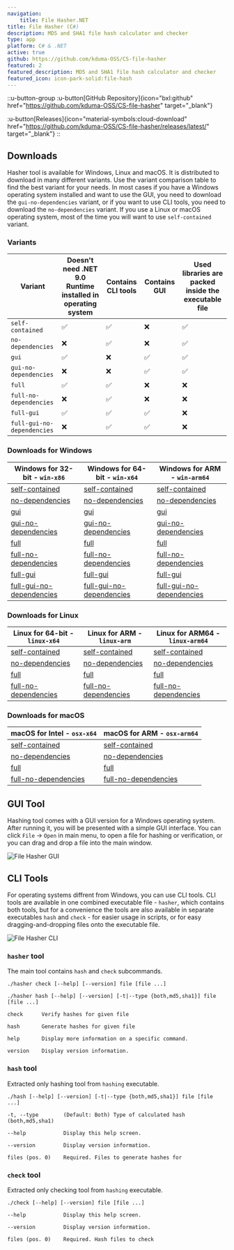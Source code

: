 ```yaml
---
navigation:
    title: File Hasher.NET
title: File Hasher (C#)
description: MD5 and SHA1 file hash calculator and checker
type: app
platform: C# & .NET
active: true
github: https://github.com/kduma-OSS/CS-file-hasher
featured: 2
featured_description: MD5 and SHA1 file hash calculator and checker
featured_icon: icon-park-solid:file-hash
---
```


::u-button-group
:u-button[GitHub Repository]{icon="bxl:github" href="https://github.com/kduma-OSS/CS-file-hasher" target="_blank"}

:u-button[Releases]{icon="material-symbols:cloud-download" href="https://github.com/kduma-OSS/CS-file-hasher/releases/latest/" target="_blank"}
::

## Downloads

Hasher tool is available for Windows, Linux and macOS. It is distributed to download in many different variants. 
Use the variant comparison table to find the best variant for your needs. 
In most cases if you have a Windows operating system installed and want to use the GUI, you need to download the `gui-no-dependencies` variant, 
or if you want to use CLI tools, you need to download the `no-dependencies` variant. 
If you use a Linux or macOS operating system, most of the time you will want to use `self-contained` variant.

### Variants

| Variant                    | Doesn't need .NET 9.0 Runtime installed in operating system | Contains CLI tools | Contains GUI | Used libraries are packed inside the executable file |
|----------------------------|-------------------------------------------------------------|--------------------|--------------|------------------------------------------------------|
| `self-contained`           | ✅                                                           | ✅                  | ❌            | ✅                                                    |
| `no-dependencies`          | ❌                                                           | ✅                  | ❌            | ✅                                                    |
| `gui`                      | ✅                                                           | ❌                  | ✅            | ✅                                                    |
| `gui-no-dependencies`      | ❌                                                           | ❌                  | ✅            | ✅                                                    |
| `full`                     | ✅                                                           | ✅                  | ❌            | ❌                                                    |
| `full-no-dependencies`     | ❌                                                           | ✅                  | ❌            | ❌                                                    |
| `full-gui`                 | ✅                                                           | ✅                  | ✅            | ❌                                                    |
| `full-gui-no-dependencies` | ❌                                                           | ✅                  | ✅            | ❌                                                    |

### Downloads for Windows

| Windows for 32-bit - `win-x86`                                                                                                        | Windows for 64-bit - `win-x64`                                                                                                        | Windows for ARM - `win-arm64`                                                                                                           |
|---------------------------------------------------------------------------------------------------------------------------------------|---------------------------------------------------------------------------------------------------------------------------------------|-----------------------------------------------------------------------------------------------------------------------------------------|
| [self-contained](https://github.com/kduma-OSS/CS-file-hasher/releases/latest/download/win-x86.zip)                                    | [self-contained](https://github.com/kduma-OSS/CS-file-hasher/releases/latest/download/win-x64.zip)                                    | [self-contained](https://github.com/kduma-OSS/CS-file-hasher/releases/latest/download/win-arm64.zip)                                    |
| [no-dependencies](https://github.com/kduma-OSS/CS-file-hasher/releases/latest/download/win-x86-no-dependencies.zip)                   | [no-dependencies](https://github.com/kduma-OSS/CS-file-hasher/releases/latest/download/win-x64-no-dependencies.zip)                   | [no-dependencies](https://github.com/kduma-OSS/CS-file-hasher/releases/latest/download/win-arm64-no-dependencies.zip)                   |
| [gui](https://github.com/kduma-OSS/CS-file-hasher/releases/latest/download/win-x86-gui.zip)                                           | [gui](https://github.com/kduma-OSS/CS-file-hasher/releases/latest/download/win-x64-gui.zip)                                           | [gui](https://github.com/kduma-OSS/CS-file-hasher/releases/latest/download/win-arm64-gui.zip)                                           |
| [gui-no-dependencies](https://github.com/kduma-OSS/CS-file-hasher/releases/latest/download/win-x86-gui-no-dependencies.zip)           | [gui-no-dependencies](https://github.com/kduma-OSS/CS-file-hasher/releases/latest/download/win-x64-gui-no-dependencies.zip)           | [gui-no-dependencies](https://github.com/kduma-OSS/CS-file-hasher/releases/latest/download/win-arm64-gui-no-dependencies.zip)           |
| [full](https://github.com/kduma-OSS/CS-file-hasher/releases/latest/download/win-x86-full.zip)                                         | [full](https://github.com/kduma-OSS/CS-file-hasher/releases/latest/download/win-x64-full.zip)                                         | [full](https://github.com/kduma-OSS/CS-file-hasher/releases/latest/download/win-arm64-full.zip)                                         |
| [full-no-dependencies](https://github.com/kduma-OSS/CS-file-hasher/releases/latest/download/win-x86-full-no-dependencies.zip)         | [full-no-dependencies](https://github.com/kduma-OSS/CS-file-hasher/releases/latest/download/win-x64-full-no-dependencies.zip)         | [full-no-dependencies](https://github.com/kduma-OSS/CS-file-hasher/releases/latest/download/win-arm64-full-no-dependencies.zip)         |
| [full-gui](https://github.com/kduma-OSS/CS-file-hasher/releases/latest/download/win-x86-full-gui.zip)                                 | [full-gui](https://github.com/kduma-OSS/CS-file-hasher/releases/latest/download/win-x64-full-gui.zip)                                 | [full-gui](https://github.com/kduma-OSS/CS-file-hasher/releases/latest/download/win-arm64-full-gui.zip)                                 |
| [full-gui-no-dependencies](https://github.com/kduma-OSS/CS-file-hasher/releases/latest/download/win-x86-full-gui-no-dependencies.zip) | [full-gui-no-dependencies](https://github.com/kduma-OSS/CS-file-hasher/releases/latest/download/win-x64-full-gui-no-dependencies.zip) | [full-gui-no-dependencies](https://github.com/kduma-OSS/CS-file-hasher/releases/latest/download/win-arm64-full-gui-no-dependencies.zip) |

### Downloads for Linux

| Linux for 64-bit - `linux-x64`                                                                                                  | Linux for ARM - `linux-arm`                                                                                                     | Linux for ARM64 - `linux-arm64`                                                                                                   |
|---------------------------------------------------------------------------------------------------------------------------------|---------------------------------------------------------------------------------------------------------------------------------|-----------------------------------------------------------------------------------------------------------------------------------|
| [self-contained](https://github.com/kduma-OSS/CS-file-hasher/releases/latest/download/linux-x64.zip)                            | [self-contained](https://github.com/kduma-OSS/CS-file-hasher/releases/latest/download/linux-arm.zip)                            | [self-contained](https://github.com/kduma-OSS/CS-file-hasher/releases/latest/download/linux-arm64.zip)                            |
| [no-dependencies](https://github.com/kduma-OSS/CS-file-hasher/releases/latest/download/linux-x64-no-dependencies.zip)           | [no-dependencies](https://github.com/kduma-OSS/CS-file-hasher/releases/latest/download/linux-arm-no-dependencies.zip)           | [no-dependencies](https://github.com/kduma-OSS/CS-file-hasher/releases/latest/download/linux-arm64-no-dependencies.zip)           |
| [full](https://github.com/kduma-OSS/CS-file-hasher/releases/latest/download/linux-x64-full.zip)                                 | [full](https://github.com/kduma-OSS/CS-file-hasher/releases/latest/download/linux-arm-full.zip)                                 | [full](https://github.com/kduma-OSS/CS-file-hasher/releases/latest/download/linux-arm64-full.zip)                                 |
| [full-no-dependencies](https://github.com/kduma-OSS/CS-file-hasher/releases/latest/download/linux-x64-full-no-dependencies.zip) | [full-no-dependencies](https://github.com/kduma-OSS/CS-file-hasher/releases/latest/download/linux-arm-full-no-dependencies.zip) | [full-no-dependencies](https://github.com/kduma-OSS/CS-file-hasher/releases/latest/download/linux-arm64-full-no-dependencies.zip) |

### Downloads for macOS

| macOS for Intel - `osx-x64`                                                                                                   | macOS for ARM - `osx-arm64`                                                                                                     |
|-------------------------------------------------------------------------------------------------------------------------------|---------------------------------------------------------------------------------------------------------------------------------|
| [self-contained](https://github.com/kduma-OSS/CS-file-hasher/releases/latest/download/osx-x64.zip)                            | [self-contained](https://github.com/kduma-OSS/CS-file-hasher/releases/latest/download/osx-arm64.zip)                            |
| [no-dependencies](https://github.com/kduma-OSS/CS-file-hasher/releases/latest/download/osx-x64-no-dependencies.zip)           | [no-dependencies](https://github.com/kduma-OSS/CS-file-hasher/releases/latest/download/osx-arm64-no-dependencies.zip)           |
| [full](https://github.com/kduma-OSS/CS-file-hasher/releases/latest/download/osx-x64-full.zip)                                 | [full](https://github.com/kduma-OSS/CS-file-hasher/releases/latest/download/osx-arm64-full.zip)                                 |
| [full-no-dependencies](https://github.com/kduma-OSS/CS-file-hasher/releases/latest/download/osx-x64-full-no-dependencies.zip) | [full-no-dependencies](https://github.com/kduma-OSS/CS-file-hasher/releases/latest/download/osx-arm64-full-no-dependencies.zip) |








                            



## GUI Tool

Hashing tool comes with a GUI version for a Windows operating system. After running it, you will be presented with a simple GUI interface.
You can click `File` -> `Open` in main menu, to open a file for hashing or verification, or you can drag and drop a file into the main window.

![File Hasher GUI](/apps/file-hasher-net/file-hasher-gui.png)

## CLI Tools

For operating systems diffrent from Windows, you can use CLI tools. 
CLI tools are available in one combined executable file - `hasher`, which contains both tools, 
but for a convenience the tools are also available in separate executables `hash` and `check` - for easier usage in scripts, 
or for easy dragging-and-dropping files onto the executable file.

![File Hasher CLI](/apps/file-hasher-net/file-hasher-cli.png)

### `hasher` tool

The main tool contains `hash` and `check` subcommands.

```./hasher check [--help] [--version] file [file ...]```

```./hasher hash [--help] [--version] [-t|--type {both,md5,sha1}] file [file ...]```

```
check      Verify hashes for given file

hash       Generate hashes for given file

help       Display more information on a specific command.

version    Display version information.
```

### `hash` tool

Extracted only hashing tool from `hashing` executable.

```./hash [--help] [--version] [-t|--type {both,md5,sha1}] file [file ...]```

```
-t, --type        (Default: Both) Type of calculated hash (both,md5,sha1)

--help            Display this help screen.

--version         Display version information.

files (pos. 0)    Required. Files to generate hashes for
```

### `check` tool

Extracted only checking tool from `hashing` executable.

```./check [--help] [--version] file [file ...]```

```
--help            Display this help screen.

--version         Display version information.

files (pos. 0)    Required. Hash files to check
```